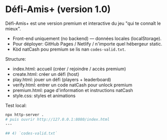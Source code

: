 # Défi-Amis+ (version 1.0)

Défi-Amis+ est une version premium et interactive du jeu "qui te connaît le mieux".
- Front-end uniquement (no backend) — données locales (localStorage).
- Pour déployer: GitHub Pages / Netlify / n'importe quel hébergeur static.
- Kòd natCash pou premium se lis nan `codes-valid.txt`.

Structure:
- index.html: accueil (créer / rejoindre / accès premium)
- create.html: créer un défi (host)
- play.html: jouer un défi (players + leaderboard)
- verify.html: entrer un code natCash pour unlock premium
- premium.html: page d'information et instructions natCash
- style.css: styles et animations

Test local:
```bash
npx http-server .
# puis ouvrir http://127.0.0.1:8080/index.html
---

## 4) `codes-valid.txt`